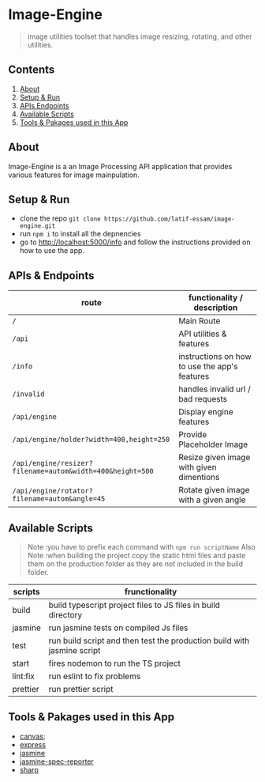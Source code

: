 # Image-Engine

> image utilities toolset that handles image resizing, rotating, and other utilities.

## Contents

1. [About](https://github.com/latif-essam/image-engine/edit/main/README.md#about)
2. [Setup & Run](https://github.com/latif-essam/image-engine/edit/main/README.md#setup--run)
3. [APIs Endpoints](https://github.com/latif-essam/image-engine/edit/main/README.md#apis--endpoints)
4. [Available Scripts](https://github.com/latif-essam/image-engine/edit/main/README.md#available-scripts)
5. [Tools & Pakages used in this App](https://github.com/latif-essam/image-engine/edit/main/README.md#tools--pakages-used-in-this-app)

## About

Image-Engine is a an Image Processing API application that provides various features for image mainpulation.

## Setup & Run

- clone the repo `git clone https://github.com/latif-essam/image-engine.git`
- run `npm i` to install all the depnencies
- go to [http://localhost:5000/info](http://localhost:5000/info) and follow the instructions provided on how to use the app.

## APIs & Endpoints

| route                                                     | functionality / description                   |
| --------------------------------------------------------- | --------------------------------------------- |
| `/`                                                       | Main Route                                    |
| `/api`                                                    | API utilities & features                      |
| `/info`                                                   | instructions on how to use the app's features |
| `/invalid`                                                | handles invalid url / bad requests            |
| `/api/engine`                                             | Display engine features                       |
| `/api/engine/holder?width=400,height=250`                 | Provide Placeholder Image                     |
| `/api/engine/resizer?filename=autom&width=400&height=500` | Resize given image with given dimentions      |
| `/api/engine/rotator?filename=autom&angle=45`             | Rotate given image with a given angle         |

## Available Scripts

> Note :you have to prefix each command with `npm run scriptName`
> Also Note :when building the project copy the static html files and paste them on the production folder as they are not included in the build folder.

| scripts  | frunctionality                                                          |
| -------- | ----------------------------------------------------------------------- |
| build    | build typescript project files to JS files in build directory           |
| jasmine  | run jasmine tests on compiled Js files                                  |
| test     | run build script and then test the production build with jasmine script |
| start    | fires nodemon to run the TS project                                     |
| lint:fix | run eslint to fix problems                                              |
| prettier | run prettier script                                                     |

## Tools & Pakages used in this App

- [canvas](https://www.npmjs.com/package/canvas);
- [express](http://expressjs.com/)
- [jasmine](https://jasmine.github.io/)
- [jasmine-spec-reporter](https://www.npmjs.com/package/jasmine-spec-reporter)
- [sharp](https://sharp.pixelplumbing.com/)
